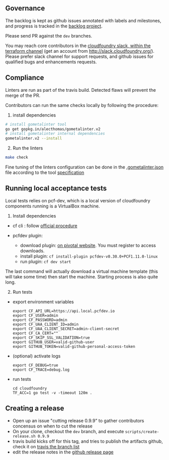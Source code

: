 ## Governance

The backlog is kept as github issues annotated with labels and milestones, and progress is tracked in the [backlog project](https://github.com/mevansam/terraform-provider-cloudfoundry/projects/1).

Please send PR against the `dev` branches.

You may reach core contributors in the [cloudfoundry slack, within the terraform channel](https://cloudfoundry.slack.com/messages/C7JRBR8CV/) (get an account from http://slack.cloudfoundry.org/). Please prefer slack channel for support requests, and github issues for qualified bugs and enhancements requests.

## Compliance

Linters are run as part of the travis build. Detected flaws will prevent the merge of the PR.

Contributors can run the same checks locally by following the procedure:

1. install dependencies

  ```bash
  # install gometalinter tool
  go get gopkg.in/alecthomas/gometalinter.v2
  # install gometalinter internal dependencies
  gometalinter.v2 --install
  ```

2. Run the linters

  ```bash
  make check
  ```

Fine tuning of the linters configuration can be done in the [.gometalinter.json](.gometalinter.json) file according to the tool [specification](https://github.com/alecthomas/gometalinter#configuration-file)

## Running local acceptance tests

Local tests relies on pcf-dev, which is a local version of cloudfoundry components running is a VirtualBox machine.

1. Install dependencies

  - cf cli : follow [official procedure](https://docs.cloudfoundry.org/cf-cli/install-go-cli.html)

  - pcfdev plugin:
    - download plugin: [on pivotal website](https://network.pivotal.io/products/pcfdev). You must register to access downloads.
    - install plugin: ```cf install-plugin pcfdev-v0.30.0+PCF1.11.0-linux```
    - run plugin: ```cf dev start```

  The last command will actually download a virtual machine template (this will take some time) then start the machine. Starting process is also quite long.


2. Run tests

  - export environment variables
    ```
    export CF_API_URL=https://api.local.pcfdev.io
    export CF_USER=admin
    export CF_PASSWORD=admin
    export CF_UAA_CLIENT_ID=admin
    export CF_UAA_CLIENT_SECRET=admin-client-secret
    export CF_CA_CERT=""
    export CF_SKIP_SSL_VALIDATION=true
    export GITHUB_USER=valid-github-user
    export GITHUB_TOKEN=valid-github-personal-access-token
    ```

  - (optional) activate logs
    ```
    export CF_DEBUG=true
    export CF_TRACE=debug.log
    ```

  - run tests
    ```
    cd cloudfoundry
    TF_ACC=1 go test -v -timeout 120m .
    ```


## Creating a release

* Open up an issue "cutting release 0.9.9" to gather contributors concensus on when to cut the release
* On your clone, checkout the `dev` branch, and execute `scripts/create-release.sh 0.9.9`
* travis build kicks off for this tag, and tries to publish the artifacts github, check it on [travis the branch list](https://travis-ci.org/mevansam/terraform-provider-cloudfoundry/branches)
* edit the release notes in the [github release page](https://github.com/mevansam/terraform-provider-cloudfoundry/releases)
